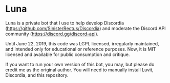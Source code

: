 # Luna

Luna is a private bot that I use to help develop Discordia (https://github.com/SinisterRectus/Discordia) and moderate the Discord API community (https://discord.gg/discord-api).

Until June 22, 2019, this code was LGPL licensed, irregularly maintained, and intended only for educational or reference purposes. Now, it is MIT licensed and available for public consumption and critique.

If you want to run your own version of this bot, you may, but please do credit me as the original author. You will need to manually install Luvit, Discordia, and this repository.
